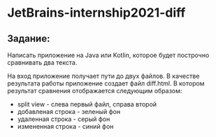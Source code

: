# JetBrains-internship2021-diff
## Задание: 
Написать приложение на Java или Kotlin, которое будет построчно сравнивать два текста.

На вход приложение получает пути до двух файлов. В качестве результата работы приложение создает файл diff.html. В котором результат сравнения отображается следующим образом:

- split view - слева первый файл, справа второй
- добавленая строка - зеленый фон
- удаленная строка - серый фон
- измененная строка - синий фон

